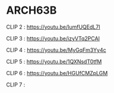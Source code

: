 # ARCH63B

CLIP 2 : https://youtu.be/IumfUQEdL7I

CLIP 3 : https://youtu.be/izyVTq2PCAI

CLIP 4 : https://youtu.be/MyGqFm3Yy4c

CLIP 5 : https://youtu.be/1QXNsdT0tfM

CLIP 6 : https://youtu.be/HGUfCMZpLGM

CLIP 7 :
